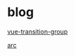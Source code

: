 # blog
[vue-transition-group](https://no2015.github.io/blog/vue-transition-group.html)

[arc](https://no2015.github.io/blog/arc.html)
